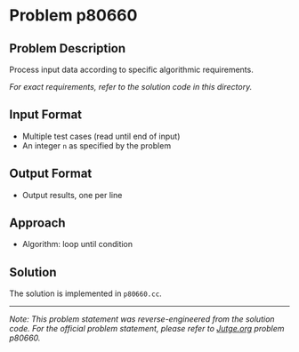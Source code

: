 # Problem p80660

## Problem Description

Process input data according to specific algorithmic requirements.

*For exact requirements, refer to the solution code in this directory.*

## Input Format

- Multiple test cases (read until end of input)
- An integer `n` as specified by the problem

## Output Format

- Output results, one per line

## Approach

- Algorithm: loop until condition

## Solution

The solution is implemented in `p80660.cc`.

---

*Note: This problem statement was reverse-engineered from the solution code. For the official problem statement, please refer to [Jutge.org](https://jutge.org/) problem p80660.*

